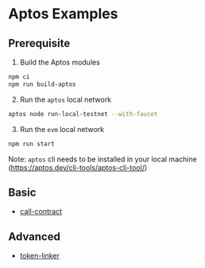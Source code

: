 # Aptos Examples

## Prerequisite

1. Build the Aptos modules

```bash
npm ci
npm run build-aptos
```

2. Run the `aptos` local network

```bash
aptos node run-local-testnet --with-faucet
```

3. Run the `evm` local network

```bash
npm run start
```

Note: `aptos` cli needs to be installed in your local machine (https://aptos.dev/cli-tools/aptos-cli-tool/)

## Basic

-   [call-contract](call-contract/)

## Advanced

-   [token-linker](token-linker/)
